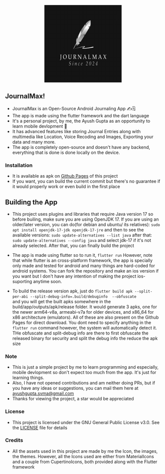 
<div align="center">
    <img src="assets/AppIcon.png" alt="AppIcon", height="250", width = "250">
</div>

## JournalMax!
- JournalMax is an Open-Source Android Journaling App ✍️🗒️
- The app is made using the flutter framework and the dart language 
- It's a personal project, by me, the Ayush Gupta as an opportunity to learn mobile devlopment 📱
- It has advanced features like storing Journal Entries along with multimedia like Location, Voice Recoding and Images, Exporting your data and many more.
- The app is completely open-source and doesn't have any backend, everything that is done is done locally on the device.

### Installation
- It is available as apk on [Github Pages](https://ayushglitchedout.github.io/JournalMax) of this project
- If you want, you can build the current commit but there's no guarantee if it would properly work or even build in the first place

## Building the App
- This project uses plugins and libraries that require Java version 17 so before builing, make sure you are using OpenJDK 17. If you are using an older/later version, you can do(for debian and ubuntu/ its relatives):
    `sudo apt install openjdk-17-jdk openjdk-17-jre`
    and then to see the available versions:
    `sudo update-alternatives --list java`
    after that:
    `sudo update-alternatives --config java` 
    and select jdk-17 if it's not already selected. After that, you can finally build the project

- The app is made using flutter so to run it, 
   `flutter run`
   However, note that while flutter is an cross-platform framework, the app is specially only made and tested for android and many things are hard-coded for android systems. You can fork the repository and make an ios version if you want but I don't have any intention of making the project ios-suporting anytime soon.
- To build the release version apk, just do
    `flutter build apk --split-per-abi --split-debug-info=.build/debuginfo  --obfuscate`  
    and you will get the built apks somewhere in the build/app/outputs/apk/release folder. It would generate 3 apks, one for the newer arm64-v8a, armeabi-v7a for older devices, and x86_64 for x86 architecture (emulators). All of these are also present on the Github Pages for direct download. You dont need to specify anything in the `flutter run` command however, the system will automatically detect it. THe obfuscate and split-debug info are there to first obfuscate the released binary for security and split the debug info the reduce the apk size

### Note
- This is just a simple project by me to learn programming and especially, mobile devlopment so don't expect too much from the app. It's just for learning things.
- Also, I have not opened contributions and am neither doing PRs, but if you have any ideas or suggestions, you can mail them here at ayushgupta.svma@gmail.com
- Thanks for viewing the project, a star would be appreciated
### License
- This project is licensed under the GNU General Public License v3.0. See the [LICENSE](./LICENSE) file for details
### Credits
- All the assets used in this project are made by me the Icon, the images, the themes. However, all the Icons used are either from MaterialIcons and a couple from CupertinoIcons, both provided along with the Flutter framework
